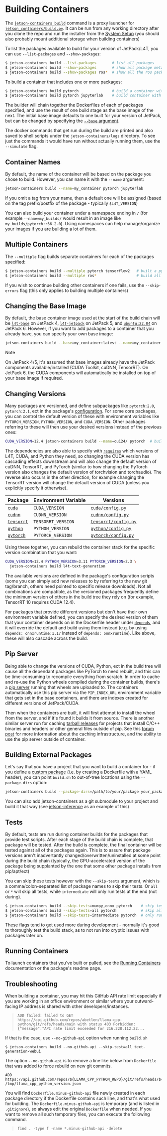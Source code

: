 # Building Containers

The [`jetson-containers build`](/jetson-containers) command is a proxy launcher for [`jetson_containers/build.py`](/jetson_containers/build.py).  It can be run from any working directory after you clone the repo and run the installer from the [System Setup](/docs/setup.md) (you should also probably mount additional storage when building containers)

To list the packages available to build for your version of JetPack/L4T, you can use `--list-packages` and `--show-packages`:

```bash
$ jetson-containers build --list-packages       # list all packages
$ jetson-containers build --show-packages       # show all package metadata
$ jetson-containers build --show-packages ros*  # show all the ros packages
```

To build a container that includes one or more packages:

```bash
$ jetson-containers build pytorch               # build a container with just PyTorch
$ jetson-containers build pytorch jupyterlab    # build container with PyTorch and JupyterLab
```

The builder will chain together the Dockerfiles of each of packages specified, and use the result of one build stage as the base image of the next.  The initial base image defaults to one built for your version of JetPack, but can be changed by specifying the [`--base` argument](#changing-the-base-image).

The docker commands that get run during the build are printed and also saved to shell scripts under the `jetson-containers/logs` directory.  To see just the commands it would have run without actually running them, use the `--simulate` flag.

## Container Names

By default, the name of the container will be based on the package you chose to build. However, you can name it with the `--name` argument:

```bash
jetson-containers build --name=my_container pytorch jupyterlab
```

If you omit a tag from your name, then a default one will be assigned (based on the tag prefix/postfix of the package - typically `$L4T_VERSION`)

You can also build your container under a namespace ending in `/` (for example `--name=my_builds/` would result in an image like `my_builds/pytorch:r36.2.0`).  Using namespaces can help manage/organize your images if you are building a lot of them.

## Multiple Containers

The `--multiple` flag builds separate containers for each of the packages specified:

```bash
$ jetson-containers build --multiple pytorch tensorflow2   # built a pytorch container and a tensorflow2 container
$ jetson-containers build --multiple ros*                  # build all ROS containers
```

If you wish to continue building other containers if one fails, use the `--skip-errors` flag (this only applies to building multiple containers)

## Changing the Base Image

By default, the base container image used at the start of the build chain will be [`l4t-base`](https://catalog.ngc.nvidia.com/orgs/nvidia/containers/l4t-base) on JetPack 4, [`l4t-jetpack`](https://catalog.ngc.nvidia.com/orgs/nvidia/containers/l4t-jetpack) on JetPack 5, and [`ubuntu:22.04`](https://hub.docker.com/_/ubuntu/tags?page=&page_size=&ordering=&name=22.04) on JetPack 6.  However, if you want to add packages to a container that you already have, you can specify your own base image:

```bash
jetson-containers build --base=my_container:latest --name=my_container:pytorch pytorch  # add pytorch to your container
```

> [!NOTE]  
> On JetPack 4/5, it's assumed that base images already have the JetPack components available/installed (CUDA Toolkit, cuDNN, TensorRT).  On JetPack 6, the CUDA components will automatically be installed on top of your base image if required.

## Changing Versions

Many packages are versioned, and define subpackages like `pytorch:2.0`, `pytorch:2.1`, ect in the package's [configuration](/docs/packages.md#python).  For some core packages, you can control the default version of these with environment variables like `PYTORCH_VERSION`, `PYTHON_VERSION`, and `CUDA_VERSION`.  Other packages referring to these will then use your desired versions instead of the previous ones:  

```bash
CUDA_VERSION=12.4 jetson-containers build --name=cu124/ pytorch  # build PyTorch for CUDA 12.4
```

The dependencies are also able to specify with [`requires`](/docs/packages.md) which versions of L4T, CUDA, and Python they need, so changing the CUDA version has cascading effects downstream and will also change the default version of cuDNN, TensorRT, and PyTorch (similar to how changing the PyTorch version also changes the default version of torchvision and torchaudio).  The reverse also occurs in the other direction, for example changing the TensorRT version will change the default version of CUDA (unless you explicitly specify it otherwise).  

| Package       | Environment Variable | Versions                                                                             |
|---------------|----------------------|-----------------------------------------------------------------------------------------|
| [`cuda`](/packages/cuda/cuda) | `CUDA_VERSION` | [`cuda/config.py`](/packages/cuda/cuda/config.py) |
| [`cudnn`](/packages/cuda/cudnn) | `CUDNN_VERSION` | [`cudnn/config.py`](/packages/cuda/cudnn/config.py) |
| [`tensorrt`](/packages/tensorrt) | `TENSORRT_VERSION` | [`tensorrt/config.py`](/packages/tensorrt/config.py) |
| [`python`](/packages/python) | `PYTHON_VERSION` | [`python/config.py`](/packages/python/config.py) |
| [`pytorch`](/packages/python) | `PYTORCH_VERSION` | [`pytorch/config.py`](/packages/pytorch/config.py) |

Using these together, you can rebuild the container stack for the specific version combination that you want:

```bash
CUDA_VERSION=12.4 PYTHON_VERSION=3.11 PYTORCH_VERSION=2.3 \
  jetson-containers build l4t-text-generation
```

The available versions are defined in the package's configuration scripts (some you can simply add new releases to by referring to the new git tag/branch, others need pointed to specific release downloads).  Not all combinations are compatible, as the versioned packages frequently define the minimum version of others in the build tree they rely on (for example, TensorRT 10 requires CUDA 12.4).

For packages that provide different versions but don't have their own environment variable defined, you can specify the desired version of them that your container depends on in the Dockerfile header under [`depends`](/docs/packages.md), and it will override the default and build using them instead (e.g. by using `depends: onnxruntime:1.17` instead of `depends: onnxruntime`).  Like above, these will also cascade across the build.

## Pip Server

Being able to change the versions of CUDA, Python, ect in the build tree will cause all the dependant packages like PyTorch to need rebuilt, and this can be time-consuming to recompile everything from scratch.  In order to cache and re-use the Python wheels compiled during the container builds, there's a [pip server](http://jetson.webredirect.org) running that wheels are uploaded to.  The containers automatically use this pip server via the `PIP_INDEX_URL` environment variable that gets set in the base containers, and there are indexes created for different versions of JetPack/CUDA.  

Then when the containers are built, it will first attempt to install the wheel from the server, and if it's found it builds it from source.  There is another similar server run for caching [tarball releases](http://jetson.webredirect.org:8000) for projects that install C/C++ binaries and headers or other general files outside of pip.  See this [forum post](https://forums.developer.nvidia.com/t/jetson-ai-lab-ml-devops-containers-core-inferencing/288235/3) for more information about the caching infrastructure, and the ability to use the pip server outside of container. 

## Building External Packages

Let's say that you have a project that you want to build a container for - if you define a [custom package](/docs/packages.md) (i.e. by creating a Dockerfile with a YAML header), you can point `build.sh` to out-of-tree locations using the `--package-dirs` option:

```bash
jetson-containers build --package-dirs=/path/to/your/package your_package_name
```

You can also add jetson-containers as a git submodule to your project and build it that way (see [jetson-inference](https://github.com/dusty-nv/jetson-inference) as an example of this)

## Tests

By default, tests are run during container builds for the packages that provide test scripts.  After each stage of the build chain is complete, that package will be tested.  After the build is complete, the final container will be tested against all of the packages again.  This is to assure that package versions aren't inadvertantly changed/overwritten/uninstalled at some point during the build chain (typically, the GPU-accelerated version of the package being supplanted by the one that some other package installs from pip/apt/ect)

You can skip these tests however with the `--skip-tests` argument, which is a comma/colon-separated list of package names to skip their tests.  Or `all` or `*` will skip all tests, while `intermediate` will only run tests at the end (not during).

``` bash
$ jetson-containers build --skip-tests=numpy,onnx pytorch    # skip testing the numpy and onnx packages when building pytorch
$ jetson-containers build --skip-tests=all pytorch           # skip all tests
$ jetson-containers build --skip-tests=intermediate pytorch  # only run tests at the end of the container build
```

These flags tend to get used more during development - normally it's good to thoroughly test the build stack, as to not run into cryptic issues with packages later on.

## Running Containers

To launch containers that you've built or pulled, see the [Running Containers](/docs/run.md) documentation or the package's readme page.

## Troubleshooting

When building a container, you may hit this GitHub API rate limit especially if you are working in an office environment or similar where your outward-facing IP address is shared with other developers/instances.

> `ADD failed: failed to GET https://api.github.com/repos/abetlen/llama-cpp-python/git/refs/heads/main with status 403 Forbidden: {"message":"API rate limit exceeded for 216.228.112.22...`

If that is the case, use `--no-github-api` option when running `build.sh`

```
$ jetson-containers build --no-github-api --skip-test=all text-generation-webui
```

The option `--no-github-api` is to remove a line like below from `Dockerfile` that was added to force rebuild on new git commits.

```
ADD https://api.github.com/repos/${LLAMA_CPP_PYTHON_REPO}/git/refs/heads/${LLAMA_CPP_PYTHON_BRANCH} /tmp/llama_cpp_python_version.json
```

You will find `Dockerfile.minus-github-api` file newly created in each package directory if the Dockerfile contains such line, and that's what used for building.  The `Dockerfile.minus-github-api` is temporary (and is listed in `.gitignore`), so always edit the original `Dockerfile` when needed.  If you want to remove all such temporary files, you can execute the following command.

> `find . -type f -name *.minus-github-api -delete`